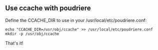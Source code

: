 ## Use ccache with poudriere

Define the CCACHE_DIR to use in your /usr/local/etc/poudriere.conf:

```
echo "CCACHE_DIR=/usr/obj/ccache" >> /usr/local/etc/poudriere.conf
mkdir -p /usr/obj/ccache
```

That's it!
